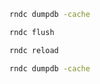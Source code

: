 ```bash
rndc dumpdb -cache
```

```bash
rndc flush
```

```bash
rndc reload
```

```bash
rndc dumpdb -cache
```